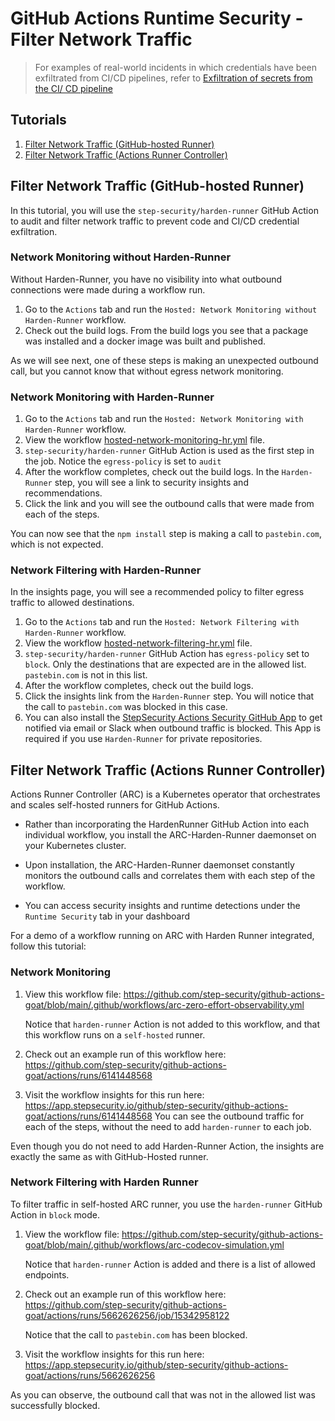 # GitHub Actions Runtime Security - Filter Network Traffic

> For examples of real-world incidents in which credentials have been exfiltrated from CI/CD pipelines, refer to [Exfiltration of secrets from the CI/ CD pipeline](../Vulnerabilities/ExfiltratingCICDSecrets.md)

## Tutorials

1. [Filter Network Traffic (GitHub-hosted Runner)](#filter-network-traffic-github-hosted-runner)
2. [Filter Network Traffic (Actions Runner Controller)](#filter-network-traffic-actions-runner-controller)

## Filter Network Traffic (GitHub-hosted Runner)

In this tutorial, you will use the `step-security/harden-runner` GitHub Action to audit and filter network traffic to prevent code and CI/CD credential exfiltration.

### Network Monitoring without Harden-Runner

Without Harden-Runner, you have no visibility into what outbound connections were made during a workflow run.

1. Go to the `Actions` tab and run the `Hosted: Network Monitoring without Harden-Runner` workflow.
2. Check out the build logs. From the build logs you see that a package was installed and a docker image was built and published.

As we will see next, one of these steps is making an unexpected outbound call, but you cannot know that without egress network monitoring.

### Network Monitoring with Harden-Runner

1. Go to the `Actions` tab and run the `Hosted: Network Monitoring with Harden-Runner` workflow.
2. View the workflow [hosted-network-monitoring-hr.yml](../../.github/workflows/hosted-network-monitoring-hr.yml) file.
3. `step-security/harden-runner` GitHub Action is used as the first step in the job. Notice the `egress-policy` is set to `audit`
4. After the workflow completes, check out the build logs. In the `Harden-Runner` step, you will see a link to security insights and recommendations.
5. Click the link and you will see the outbound calls that were made from each of the steps.

You can now see that the `npm install` step is making a call to `pastebin.com`, which is not expected.

### Network Filtering with Harden-Runner

In the insights page, you will see a recommended policy to filter egress traffic to allowed destinations.

1. Go to the `Actions` tab and run the `Hosted: Network Filtering with Harden-Runner` workflow.
2. View the workflow [hosted-network-filtering-hr.yml](../../.github/workflows/hosted-network-filtering-hr.yml) file.
3. `step-security/harden-runner` GitHub Action has `egress-policy` set to `block`. Only the destinations that are expected are in the allowed list. `pastebin.com` is not in this list.
4. After the workflow completes, check out the build logs.
5. Click the insights link from the `Harden-Runner` step. You will notice that the call to `pastebin.com` was blocked in this case.
6. You can also install the [StepSecurity Actions Security GitHub App](https://github.com/apps/stepsecurity-actions-security) to get notified via email or Slack when outbound traffic is blocked. This App is required if you use `Harden-Runner` for private repositories.

## Filter Network Traffic (Actions Runner Controller)

Actions Runner Controller (ARC) is a Kubernetes operator that orchestrates and scales self-hosted runners for GitHub Actions.

- Rather than incorporating the HardenRunner GitHub Action into each individual workflow, you install the ARC-Harden-Runner daemonset on your Kubernetes cluster.

- Upon installation, the ARC-Harden-Runner daemonset constantly monitors the outbound calls and correlates them with each step of the workflow.

- You can access security insights and runtime detections under the `Runtime Security` tab in your dashboard

For a demo of a workflow running on ARC with Harden Runner integrated, follow this tutorial:

### Network Monitoring

1. View this workflow file:
   https://github.com/step-security/github-actions-goat/blob/main/.github/workflows/arc-zero-effort-observability.yml

   Notice that `harden-runner` Action is not added to this workflow, and that this workflow runs on a `self-hosted` runner.

2. Check out an example run of this workflow here:
   https://github.com/step-security/github-actions-goat/actions/runs/6141448568

3. Visit the workflow insights for this run here:
   https://app.stepsecurity.io/github/step-security/github-actions-goat/actions/runs/6141448568
   You can see the outbound traffic for each of the steps, without the need to add `harden-runner` to each job.

Even though you do not need to add Harden-Runner Action, the insights are exactly the same as with GitHub-Hosted runner.

### Network Filtering with Harden Runner

To filter traffic in self-hosted ARC runner, you use the `harden-runner` GitHub Action in `block` mode.

1. View the workflow file:
   https://github.com/step-security/github-actions-goat/blob/main/.github/workflows/arc-codecov-simulation.yml

   Notice that `harden-runner` Action is added and there is a list of allowed endpoints.

2. Check out an example run of this workflow here:
   https://github.com/step-security/github-actions-goat/actions/runs/5662626256/job/15342958122

   Notice that the call to `pastebin.com` has been blocked.

3. Visit the workflow insights for this run here: https://app.stepsecurity.io/github/step-security/github-actions-goat/actions/runs/5662626256

As you can observe, the outbound call that was not in the allowed list was successfully blocked.
